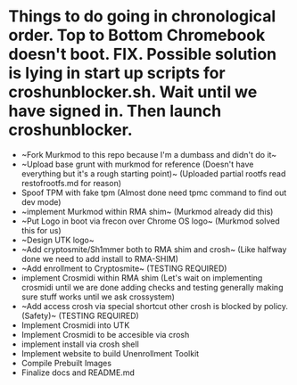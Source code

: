 # Things to do going in chronological order. Top to Bottom Chromebook doesn't boot. FIX. Possible solution is lying in start up scripts for croshunblocker.sh. Wait until we have signed in. Then launch croshunblocker.
- ~Fork Murkmod to this repo because I'm a dumbass and didn't do it~
- ~Upload base grunt with murkmod for reference (Doesn't have everything but it's a rough starting point)~ (Uploaded partial rootfs read restofrootfs.md for reason)
- Spoof TPM with fake tpm (Almost done need tpmc command to find out dev mode)
- ~implement Murkmod within RMA shim~ (Murkmod already did this)
- ~Put Logo in boot via frecon over Chrome OS logo~ (Murkmod solved this for us)
- ~Design UTK logo~
- ~Add cryptosmite/Sh1mmer both to RMA shim and crosh~ (Like halfway done we need to add install to RMA-SHIM)
- ~Add enrollment to Cryptosmite~ (TESTING REQUIRED)
- implement Crosmidi within RMA shim (Let's wait on implementing crosmidi until we are done adding checks and testing generally making sure stuff works until we ask crossystem)
- ~Add access crosh via special shortcut other crosh is blocked by policy. (Safety)~ (TESTING REQUIRED)
- Implement Crosmidi into UTK
- Implement Crosmidi to be accesible via crosh
- implement install via crosh shell
- Implement website to build Unenrollment Toolkit
- Compile Prebuilt Images
- Finalize docs and README.md

